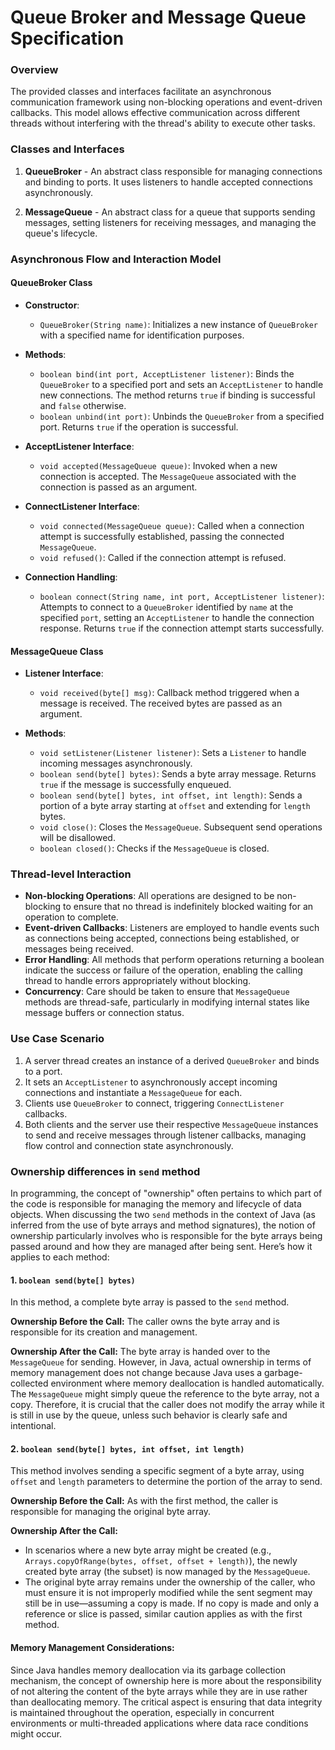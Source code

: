 # Queue Broker and Message Queue Specification

### Overview
The provided classes and interfaces facilitate an asynchronous communication framework using non-blocking operations and event-driven callbacks. This model allows effective communication across different threads without interfering with the thread's ability to execute other tasks.

### Classes and Interfaces

1. **QueueBroker** - An abstract class responsible for managing connections and binding to ports. It uses listeners to handle accepted connections asynchronously.

2. **MessageQueue** - An abstract class for a queue that supports sending messages, setting listeners for receiving messages, and managing the queue's lifecycle.

### Asynchronous Flow and Interaction Model

#### QueueBroker Class

- **Constructor**:
  - `QueueBroker(String name)`: Initializes a new instance of `QueueBroker` with a specified name for identification purposes.

- **Methods**:
  - `boolean bind(int port, AcceptListener listener)`: Binds the `QueueBroker` to a specified port and sets an `AcceptListener` to handle new connections. The method returns `true` if binding is successful and `false` otherwise.
  - `boolean unbind(int port)`: Unbinds the `QueueBroker` from a specified port. Returns `true` if the operation is successful.

- **AcceptListener Interface**:
  - `void accepted(MessageQueue queue)`: Invoked when a new connection is accepted. The `MessageQueue` associated with the connection is passed as an argument.

- **ConnectListener Interface**:
  - `void connected(MessageQueue queue)`: Called when a connection attempt is successfully established, passing the connected `MessageQueue`.
  - `void refused()`: Called if the connection attempt is refused.

- **Connection Handling**:
  - `boolean connect(String name, int port, AcceptListener listener)`: Attempts to connect to a `QueueBroker` identified by `name` at the specified `port`, setting an `AcceptListener` to handle the connection response. Returns `true` if the connection attempt starts successfully.

#### MessageQueue Class

- **Listener Interface**:
  - `void received(byte[] msg)`: Callback method triggered when a message is received. The received bytes are passed as an argument.

- **Methods**:
  - `void setListener(Listener listener)`: Sets a `Listener` to handle incoming messages asynchronously.
  - `boolean send(byte[] bytes)`: Sends a byte array message. Returns `true` if the message is successfully enqueued.
  - `boolean send(byte[] bytes, int offset, int length)`: Sends a portion of a byte array starting at `offset` and extending for `length` bytes.
  - `void close()`: Closes the `MessageQueue`. Subsequent send operations will be disallowed.
  - `boolean closed()`: Checks if the `MessageQueue` is closed.

### Thread-level Interaction

- **Non-blocking Operations**: All operations are designed to be non-blocking to ensure that no thread is indefinitely blocked waiting for an operation to complete.
- **Event-driven Callbacks**: Listeners are employed to handle events such as connections being accepted, connections being established, or messages being received.
- **Error Handling**: All methods that perform operations returning a boolean indicate the success or failure of the operation, enabling the calling thread to handle errors appropriately without blocking.
- **Concurrency**: Care should be taken to ensure that `MessageQueue` methods are thread-safe, particularly in modifying internal states like message buffers or connection status.

### Use Case Scenario

1. A server thread creates an instance of a derived `QueueBroker` and binds to a port.
2. It sets an `AcceptListener` to asynchronously accept incoming connections and instantiate a `MessageQueue` for each.
3. Clients use `QueueBroker` to connect, triggering `ConnectListener` callbacks.
4. Both clients and the server use their respective `MessageQueue` instances to send and receive messages through listener callbacks, managing flow control and connection state asynchronously.

### Ownership differences in `send` method

In programming, the concept of "ownership" often pertains to which part of the code is responsible for managing the memory and lifecycle of data objects. When discussing the two `send` methods in the context of Java (as inferred from the use of byte arrays and method signatures), the notion of ownership particularly involves who is responsible for the byte arrays being passed around and how they are managed after being sent. Here’s how it applies to each method:

#### 1. `boolean send(byte[] bytes)`

In this method, a complete byte array is passed to the `send` method. 

**Ownership Before the Call:**
The caller owns the byte array and is responsible for its creation and management.

**Ownership After the Call:**
The byte array is handed over to the `MessageQueue` for sending. However, in Java, actual ownership in terms of memory management does not change because Java uses a garbage-collected environment where memory deallocation is handled automatically.
  The `MessageQueue` might simply queue the reference to the byte array, not a copy. Therefore, it is crucial that the caller does not modify the array while it is still in use by the queue, unless such behavior is clearly safe and intentional.

#### 2. `boolean send(byte[] bytes, int offset, int length)`
This method involves sending a specific segment of a byte array, using `offset` and `length` parameters to determine the portion of the array to send.

**Ownership Before the Call:** As with the first method, the caller is responsible for managing the original byte array.

**Ownership After the Call:**
- In scenarios where a new byte array might be created (e.g., `Arrays.copyOfRange(bytes, offset, offset + length)`), the newly created byte array (the subset) is now managed by the `MessageQueue`.
- The original byte array remains under the ownership of the caller, who must ensure it is not improperly modified while the sent segment may still be in use—assuming a copy is made. If no copy is made and only a reference or slice is passed, similar caution applies as with the first method.

#### Memory Management Considerations: 
Since Java handles memory deallocation via its garbage collection mechanism, the concept of ownership here is more about the responsibility of not altering the content of the byte arrays while they are in use rather than deallocating memory. The critical aspect is ensuring that data integrity is maintained throughout the operation, especially in concurrent environments or multi-threaded applications where data race conditions might occur.
